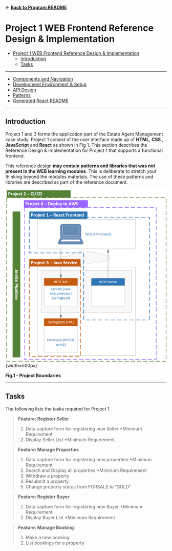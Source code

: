 **&larr; [Back to Program README](../README.md)**

# Project 1 WEB Frontend Reference Design & Implementation 

<!-- TOC -->
- [Project 1 WEB Frontend Reference Design \& Implementation](#project-1-web-frontend-reference-design--implementation)
  - [Introduction](#introduction)
  - [Tasks](#tasks)
<!-- TOC -->

---

* [Components and Navigation](./docs/components.md)
* [Development Environment & Setup](./docs/development-environment.md)
* [API Design](./docs/endpoints.md)
* [Patterns](./docs/patterns.md)
* [Generated React README](docs/components.md)

---

## Introduction

Project 1 and 3 forms the application part of the Estate Agent Management case study. Project 1 consist of the user interface made up of <b>HTML</b>, <b>CSS</b> , <b>JavaScript</b> and <b>React</b> as shown in Fig 1.  This section describes the Reference Design & Implementation for Project 1 that supports a functional frontend.

This reference design <b>may contain patterns and libraries that was not present in the WEB learning modules</b>.  This is deliberate to stretch your thinking beyond the modules materials.  The use of these  patterns and libraries are described as part of the reference document.

![](./docs/images/projects-boundary.png){width=500px}
<figcaption><b>Fig.1 - Project Boundaries </b></figcaption>

---
## Tasks

The following lists the tasks required for Project 1.

>**Feature: Register Seller**
>1. Data capture form for registering new Seller <span class="mvp">*Minimum Requirement<span/>
>2. Display Seller List  <span class="mvp">*Minimum Requirement<span/>

>**Feature: Manage Properties**
>1. Data capture form for registering new properties  <span class="mvp">*Minimum Requirement<span/>
>2. Search and Display all properties  <span class="mvp">*Minimum Requirement<span/>
>3. Withdraw a property
>4. Resubmit a property
>5. Change property status from FORSALE to "SOLD"  


>**Feature: Register Buyer**
>1. Data capture form for registering new Buyer <span class="mvp">*Minimum Requirement<span/>
>2. Display Buyer List <span class="mvp">*Minimum Requirement<span/> 

>**Feature: Manage Booking**
>1. Make a new booking
>2. List bookings for a property
